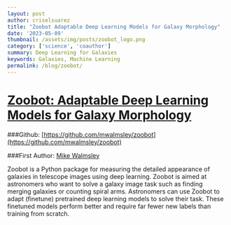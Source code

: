 ```yaml
---
layout: post
author: criselsuarez
title: "Zoobot Adaptable Deep Learning Models for Galaxy Morphology"
date: '2023-05-09' 
thumbnail: /assets/img/posts/zoobot_logo.png
category: ['science', 'coauthor']
summary: Deep Learning for Galaxies
keywords: Galaxies, Machine Learning
permalink: /blog/zoobot/
---
```

# [Zoobot: Adaptable Deep Learning Models for Galaxy Morphology](https://joss.theoj.org/papers/10.21105/joss.05312)

###Github: [https://github.com/mwalmsley/zoobot](https://github.com/mwalmsley/zoobot)

###First Author: [Mike Walmsley](https://orcid.org/0000-0002-6408-4181)

Zoobot is a Python package for measuring the detailed appearance of galaxies in telescope images using deep learning. Zoobot is aimed at astronomers who want to solve a galaxy image task such as finding merging galaxies or counting spiral arms. Astronomers can use Zoobot to adapt (finetune) pretrained deep learning models to solve their task. These finetuned models perform better and require far fewer new labels than training from scratch. 
